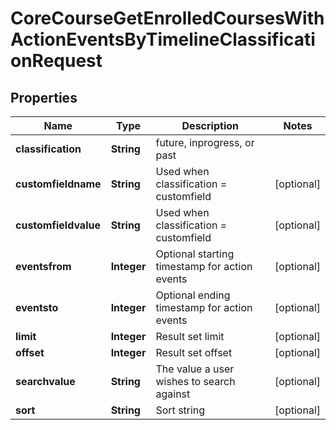 

# CoreCourseGetEnrolledCoursesWithActionEventsByTimelineClassificationRequest


## Properties

| Name | Type | Description | Notes |
|------------ | ------------- | ------------- | -------------|
|**classification** | **String** | future, inprogress, or past |  |
|**customfieldname** | **String** | Used when classification &#x3D; customfield |  [optional] |
|**customfieldvalue** | **String** | Used when classification &#x3D; customfield |  [optional] |
|**eventsfrom** | **Integer** | Optional starting timestamp for action events |  [optional] |
|**eventsto** | **Integer** | Optional ending timestamp for action events |  [optional] |
|**limit** | **Integer** | Result set limit |  [optional] |
|**offset** | **Integer** | Result set offset |  [optional] |
|**searchvalue** | **String** | The value a user wishes to search against |  [optional] |
|**sort** | **String** | Sort string |  [optional] |



